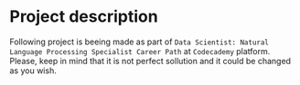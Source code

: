 # Project description

Following project is beeing made as part of `Data Scientist: Natural Language Processing Specialist Career Path` at `Codecademy` platform. Please, keep in mind that it is not perfect sollution and it could be changed as you wish.

